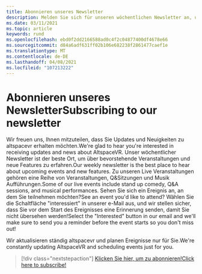 ```yaml
---
title: Abonnieren unseres Newsletter
description: Melden Sie sich für unseren wöchentlichen Newsletter an, und informieren Sie sich über anstehende Veranstaltungen, neue Features und Community-Informationen.
ms.date: 03/11/2021
ms.topic: article
keywords: rund
ms.openlocfilehash: ebd0f2dd2166588ad0c4f2c04877400df4678e66
ms.sourcegitcommit: d84a6adf631ff02b106e682238f2861477caef1e
ms.translationtype: MT
ms.contentlocale: de-DE
ms.lasthandoff: 04/08/2021
ms.locfileid: "107213222"
---
```

# <a name="subscribing-to-our-newsletter"></a><span data-ttu-id="492e7-104">Abonnieren unseres Newsletter</span><span class="sxs-lookup"><span data-stu-id="492e7-104">Subscribing to our newsletter</span></span>

<span data-ttu-id="492e7-105">Wir freuen uns, Ihnen mitzuteilen, dass Sie Updates und Neuigkeiten zu altspacevr erhalten möchten.</span><span class="sxs-lookup"><span data-stu-id="492e7-105">We're glad to hear you're interested in receiving updates and news about AltspaceVR.</span></span> <span data-ttu-id="492e7-106">Unser wöchentlicher Newsletter ist der beste Ort, um über bevorstehende Veranstaltungen und neue Features zu erfahren.</span><span class="sxs-lookup"><span data-stu-id="492e7-106">Our weekly newsletter is the best place to hear about upcoming events and new features.</span></span> <span data-ttu-id="492e7-107">Zu unseren Live Veranstaltungen gehören eine Reihe von Veranstaltungen, Q&Sitzungen und Musik Aufführungen.</span><span class="sxs-lookup"><span data-stu-id="492e7-107">Some of our live events include stand up comedy, Q&A sessions, and musical performances.</span></span> <span data-ttu-id="492e7-108">Sehen Sie sich ein Ereignis an, an dem Sie teilnehmen möchten?</span><span class="sxs-lookup"><span data-stu-id="492e7-108">See an event you'd like to attend?</span></span> <span data-ttu-id="492e7-109">Wählen Sie die Schaltfläche "interessiert" in unserer e-Mail aus, und wir stellen sicher, dass Sie vor dem Start des Ereignisses eine Erinnerung senden, damit Sie nicht übersehen werden!</span><span class="sxs-lookup"><span data-stu-id="492e7-109">Select the "Interested" button in our email and we'll make sure to send you a reminder before the event starts so you don't miss out!</span></span>

<span data-ttu-id="492e7-110">Wir aktualisieren ständig altspacevr und planen Ereignisse nur für Sie.</span><span class="sxs-lookup"><span data-stu-id="492e7-110">We're constantly updating AltspaceVR and scheduling events just for you.</span></span> 

> [!div class="nextstepaction"] 
> [<span data-ttu-id="492e7-111">Klicken Sie hier, um zu abonnieren!</span><span class="sxs-lookup"><span data-stu-id="492e7-111">Click here to subscribe!</span></span>](http://altvr.us7.list-manage.com/subscribe?u=ca3b0ab1f83e7c2123f094df6&id=519b6a1ca4)